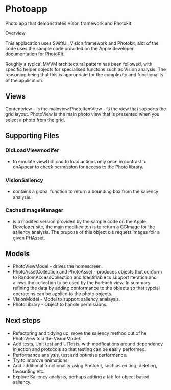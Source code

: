 # Photoapp
Photo app that demonstrates Vison framework and Photokit


Overview

This applacation uses SwiftUI, Vision framework and Photokit, alot of the code uses the sample code provided on the Apple developer documentation for PhotoKit.

Roughly a typical MVVM architectural pattern has been followed, with specific helper objects for specialised functons such as Vision analysis. The reasoning being that this is appropriate for the complexity and functionality of the application.


## Views
Contentview - is the mainview
PhotoItemView - is the view that supports the grid layout.
PhotoView is the main photo view that is presented when you select a photo from the grid.

## Supporting Files

### DidLoadViewmodifer 

 - to emulate viewDidLoad to load actions only once in contrast to onAppear to check permission for access to the Photo library.

### VisionSaliency 

- contains a global function to return a bounding box from the saliency analysis.

### CachedImageManager 

- is a modifed version provided by the sample code on the Apple Developer site, the main modificaiton is to return a CGImage for the saliency analysis.
The prupose of this object ois request images foir a given PHAsset.

## Models

- PhotoViewModel - drives the homescreen.
- PhotoAssetCollection and PhotoAsset - produces objects that conform to RandomAccessCollection and Identifiable to support iteration and allows the collection to be used by the ForEach view. In summary refining the data by  adding conformance to the objects so that typcial operatoins can be applied to the photo objects.
- VisionModel - Model to support saliency analaysis.
- PhotoLibrary - Object to handle permissions.


## Next steps

- Refactoring and tidying up, move the saliency method out of he PhotoView to a the VisionModel.
- Add tests, Unit test and UITests, with modfications around dependency injection and protocols so that testing can be easily performed.
- Performance analysis, test and optimise performance.
- Try to improve animations.
- Add additional functionality using Photokit, such as editing, deleting, favouriting etc.
- Explore Saliency analysis, perhaps adding a tab for object based saliency.



